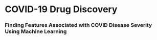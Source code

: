 # COVID-19 Drug Discovery
### Finding Features Associated with COVID Disease Severity Using Machine Learning
